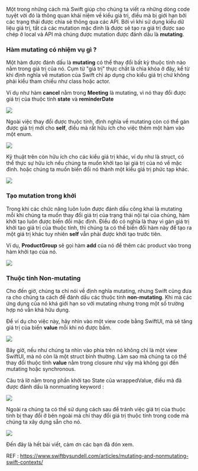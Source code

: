 Một trong những cách mà Swift giúp cho chúng ta viết ra những dòng code tuyệt vời đó là thông quan khái niệm về kiểu giá trị, điều mà bị giới hạn bởi các trạng thái được chia sẻ thông qua các API. Bởi vì khi sử dụng kiểu dữ liệu giá trị, tất cả các mutation mặc đinh là được sẽ tạo ra giá trị được sao chép ở local và API mà chúng được mutation được đánh dấu là **mutating**.

### Hàm mutating có nhiệm vụ gì ?
Một hàm được đánh dấu là **mutating** có thể thay đổi bất kỳ thuộc tính nào nằm trong giá trị của nó. Cụm từ "giá trị" thực chất là chìa khóa ở đây, kể từ khi định nghĩa về mutation của Swift chỉ áp dụng cho kiểu giá trị chứ không phải kiểu tham chiếu như class hoặc actor.

Ví dụ như hàm **cancel** nằm trong **Meeting** là mutating, vì nó thay đổi được giá trị của thuộc tính **state** và **reminderDate**


![](https://images.viblo.asia/2f849176-1467-4157-b9a8-6e5faf16eabe.PNG)

Ngoài việc thay đổi được thuộc tính, định nghĩa về mutating còn có thể gán được giá trị mới cho **self**, điều mà rất hữu ích cho việc thêm một hàm vào một enum.


![](https://images.viblo.asia/6cdbb9a5-3d4d-425e-ad14-aceee38d9ade.PNG)

Kỹ thuật trên còn hữu ích cho các kiểu giá trị khác, ví dụ như là struct, có thể thực sự hữu ích nếu chúng ta muốn khởi tạo lại giá trị của nó về mặc đinh. hoặc chúng ta muốn biến đổi nó thành một kiểu giá trị phức tạp khác.

![](https://images.viblo.asia/dfb9f8fe-3337-4075-9435-fa44d8fe9951.PNG)


### Tạo mutation trong khởi 
Trong khi các chức năng luôn luôn được đánh dấu công khai là mutating mỗi khi chúng ta muốn thay đổi giá trị của trạng thái nội tại của chúng, hàm khởi tạo luôn được biến đổi mặc định. Điều đó có nghĩa là thay vì gán giá trị khởi tạo giá trị của thuộc tính, thì chúng ta có thể biến đổi hàm này để tạo ra một giá trị khác tuy nhiên **self** vẫn phải được khởi tạo trước tiên.

Ví dụ, **ProductGroup** sẽ gọi hàm **add** của nó để thêm các product vào trong hàm khởi tạo của nó.

![](https://images.viblo.asia/36190458-41e6-4fb2-887f-02469b3e5e3f.PNG)

### Thuộc tính Non-mutating
Cho đến giờ, chúng ta chỉ nói về định nghĩa mutating, nhưng Swift cũng đưa ra cho chúng ta cách để đánh dấu các thuộc tính **non-mutating**. Khi mà các ứng dụng của nó khá giới hạn so với mutating nhưng trong một số trường hợp nó vẫn khá hữu dụng.

Để ví dụ cho việc này, hãy nhìn vào một view code bằng SwiftUI, mà sẽ tăng giá trị của biến **value** mỗi khi nó được bấm.

![](https://images.viblo.asia/8b83e247-c1df-4269-986b-6c232e7d7444.PNG)

Bây giờ, nếu như chúng ta nhìn vào phía trên nó không chỉ là một view SwiftUI, mà nó còn là một struct bình thường. Làm sao mà chúng ta có thể thay đổi thuộc tính **value** nằm trong closure như vậy mà không gọi đến mutating hoặc synchronous.

Câu trả lờ nằm trong phần khởi tạo State của wrappedValue, điều mà đã được đánh dấu là nonmuating keyword :

![](https://images.viblo.asia/2bca8ea9-e312-4376-9349-f0b295605c10.PNG)

Ngoài ra chúng ta có thể sử dụng cách sau để tránh việc giá trị của thuộc tính bị thay đổi ở bên ngoài mà chỉ thay đổi giá trị thuộc tính trong code mà chúng ta xây dựng sẵn cho nó.

![](https://images.viblo.asia/aa0aa3a8-7070-46bd-b198-0e0015f8181d.PNG)

Đến đây là hết bài viết, cảm ơn các bạn đã đón xem.

REF : https://www.swiftbysundell.com/articles/mutating-and-nonmutating-swift-contexts/